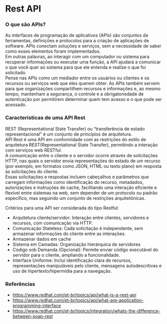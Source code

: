 # Rest API 
### O que são APIs?
As interfaces de programação de aplicativos (APIs) são conjuntos de ferramentas, definições e protocolos para a criação de aplicações de software. APIs conectam soluções e serviços, sem a necessidade de saber como esses elementos foram implementados.  
Em outras palavras, ao interagir com um computador ou sistema para recuperar informações ou executar uma função, a API ajudará a comunicar o que você quer ao sistema para que ele entenda e realize o que foi solicitado.  
Pense nas APIs como um mediador entre os usuários ou clientes e os recursos ou serviços web que eles querem obter. As APIs também servem para que organizações compartilhem recursos e informações e, ao mesmo tempo, mantenham a segurança, o controle e a obrigatoriedade de autenticação por permitirem determinar quem tem acesso e o que pode ser acessado. 

### Características de uma API Rest
REST (Representational State Transfer) ou “transferência de estado representacional” é um conjunto de princípios de arquitetura.  
API Rest é uma API em conformidade com as restrições do estilo de arquitetura REST(Representational State Transfer), permitindo a interação com serviços web RESTful.  
A comunicação entre o cliente e o servidor ocorre através de solicitações HTTP, nas quais o servidor envia representações do estado de um recurso (por exemplo, em formatos como JSON, HTML ou texto plano) em resposta às solicitações do cliente.  
Essas solicitações e respostas incluem cabeçalhos e parâmetros que carregam informações como identificação do recurso, metadados, autorizações e instruções de cache, facilitando uma interação eficiente e flexível entre sistemas na web, sem depender de um protocolo ou padrão específico, mas seguindo um conjunto de restrições arquitetônicas.


Critérios para uma API ser considerada do tipo Restful:  
* Arquitetura cliente/servidor: Interação entre clientes, servidores e recursos, com comunicação via HTTP.
* Comunicação Stateless: Cada solicitação é independente, sem armazenar informações do cliente entre as interações.
* Armazenar dados em cache
* Sistema em Camadas: Organização hierárquica de servidores
* Código sob Demanda (Opcional): Permite enviar código executável do servidor para o cliente, ampliando a funcionalidade.
* Interface Uniforme: Inclui identificação clara de recursos, representações manipuláveis pelo cliente, mensagens autodescritivas e uso de hipertexto/hipermídia para a navegação.

### Referências
* https://www.redhat.com/pt-br/topics/api/what-is-a-rest-api
* https://www.redhat.com/pt-br/topics/api/what-are-application-programming-interface
* https://www.redhat.com/pt-br/topics/integration/whats-the-difference-between-soap-rest
